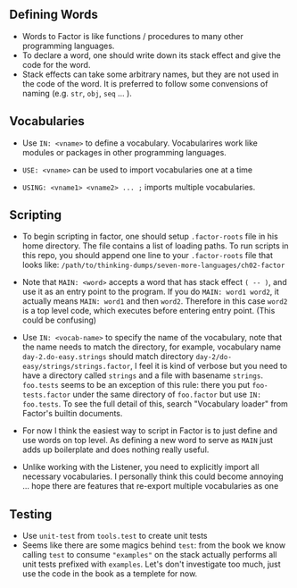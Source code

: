 ## Defining Words

* Words to Factor is like functions / procedures to many other programming languages.
* To declare a word, one should write down its stack effect and give the code for the word.
* Stack effects can take some arbitrary names, but they are not used in the code of the word.
It is preferred to follow some convensions of naming (e.g. `str`, `obj`, `seq` ... ).

## Vocabularies

* Use `IN: <vname>` to define a vocabulary. Vocabularires work like modules or packages in
other programming languages.

* `USE: <vname>` can be used to import vocabularies one at a time
* `USING: <vname1> <vname2> ... ;` imports multiple vocabularies.

## Scripting

* To begin scripting in factor, one should setup `.factor-roots` file in his home directory.
  The file contains a list of loading paths.
  To run scripts in this repo, you should append one line to your `.factor-roots` file that
  looks like: `/path/to/thinking-dumps/seven-more-languages/ch02-factor`

* Note that `MAIN: <word>` accepts a word that has stack effect `( -- )`,
  and use it as an entry point to the program. If you do `MAIN: word1 word2`,
  it actually means `MAIN: word1` and then `word2`.
  Therefore in this case `word2` is a top level code, which executes before entering entry
  point. (This could be confusing)

* Use `IN: <vocab-name>` to specify the name of the vocabulary, note that the name needs to match
  the directory, for example, vocabulary name `day-2.do-easy.strings` should match directory
  `day-2/do-easy/strings/strings.factor`, I feel it is kind of verbose but you need to have a directory
  called `strings` and a file with basename `strings`.
  `foo.tests` seems to be an exception of this rule: there you put `foo-tests.factor` under
  the same directory of `foo.factor` but use `IN: foo.tests`.
  To see the full detail of this, search "Vocabulary loader" from Factor's builtin documents.

* For now I think the easiest way to script in Factor is to just define and use words on top level.
  As defining a new word to serve as `MAIN` just adds up boilerplate and does nothing really useful.

* Unlike working with the Listener, you need to explicitly import all necessary vocabularies.
  I personally think this could become annoying ... hope there are features that re-export multiple
  vocabularies as one

## Testing

* Use `unit-test` from `tools.test` to create unit tests
* Seems like there are some magics behind `test`: from the book we know calling `test` to
  consume `"examples"` on the stack actually performs all unit tests prefixed with `examples`.
  Let's don't investigate too much, just use the code in the book as a templete for now.
